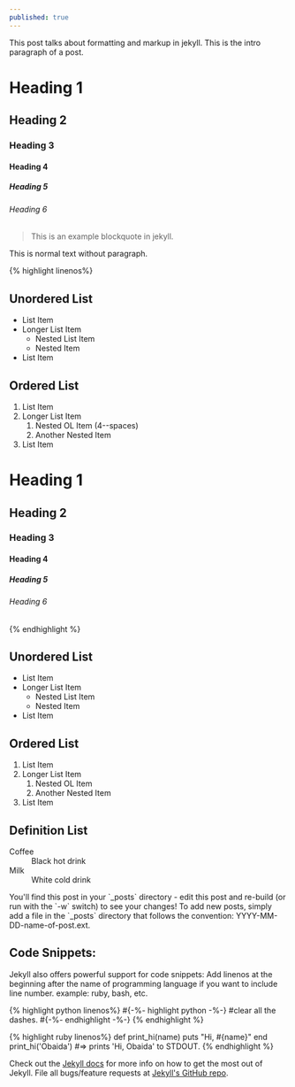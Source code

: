```yaml
---
published: true
---
```


<p class="intro"><span class="dropcap">T</span>his post talks about formatting and markup in jekyll. This is the intro paragraph of a post.</p>

# Heading 1

## Heading 2

### Heading 3

#### Heading 4

##### Heading 5

###### Heading 6

<blockquote>This is an example blockquote in jekyll.</blockquote>

This is normal text without paragraph. 

{% highlight linenos%}

## Unordered List
* List Item
* Longer List Item
  * Nested List Item
  * Nested Item
* List Item

## Ordered List
1. List Item
2. Longer List Item
    1. Nested OL Item (4--spaces)
    2. Another Nested Item
3. List Item

# Heading 1

## Heading 2

### Heading 3

#### Heading 4

##### Heading 5

###### Heading 6
{% endhighlight %}


## Unordered List
* List Item
* Longer List Item
  * Nested List Item
  * Nested Item
* List Item

## Ordered List
1. List Item
2. Longer List Item
    1. Nested OL Item
    2. Another Nested Item
3. List Item

## Definition List
<dl>
  <dt>Coffee</dt>
  <dd>Black hot drink</dd>
  <dt>Milk</dt>
  <dd>White cold drink</dd>
</dl>



<p>
You'll find this post in your `_posts` directory - edit this post and re-build (or run with the `-w` switch) to see your changes! To add new posts, simply add a file in the `_posts` directory that follows the convention: YYYY-MM-DD-name-of-post.ext.
</p>

## Code Snippets:
Jekyll also offers powerful support for code snippets:
Add linenos at the beginning after the name of programming language if you want to include line number.
example: ruby, bash, etc.

{% highlight python linenos%}
#{-%- highlight python -%-}
#clear all the dashes.
#{-%- endhighlight -%-}
{% endhighlight %}

{% highlight ruby linenos%}
def print_hi(name)
  puts "Hi, #{name}"
end
print_hi('Obaida')
#=> prints 'Hi, Obaida' to STDOUT.
{% endhighlight %}


Check out the [Jekyll docs][jekyll] for more info on how to get the most out of Jekyll. File all bugs/feature requests at [Jekyll's GitHub repo][jekyll-gh].

[jekyll-gh]: https://github.com/mojombo/jekyll
[jekyll]:    http://jekyllrb.com
